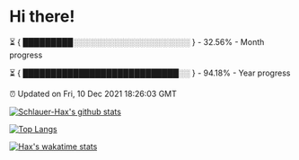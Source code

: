 # Hi there!

⏳ { █████████░░░░░░░░░░░░░░░░░░░░░ } - 32.56% - Month progress

⏳ { ████████████████████████████░░ } - 94.18% - Year progress

⏰ Updated on Fri, 10 Dec 2021 18:26:03 GMT


[![Schlauer-Hax's github stats](https://github-readme-stats.vercel.app/api?username=Schlauer-Hax&show_icons=true&theme=dark&count_private=true)](https://github.com/Schlauer-Hax)


[![Top Langs](https://github-readme-stats.vercel.app/api/top-langs/?username=Schlauer-Hax&layout=compact&theme=dark)](https://github.com/Schlauer-Hax?tab=repositories)


[![Hax's wakatime stats](https://github-readme-stats.vercel.app/api/wakatime?username=Hax&theme=dark)](https://wakatime.com/@Hax)

